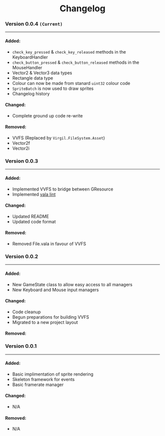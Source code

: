 <h1 align="center">Changelog</h1>

### Version 0.0.4 `(Current)`
---
#### Added:
- `check_key_pressed` & `check_key_released` methods in the KeyboardHandler
- `check_button_pressed` & `check_button_released` methods in the MouseHandler
- Vector2 & Vector3 data types
- Rectangle data type
- Colour can now be made from stanard `uint32` colour code
- `SpriteBatch` is now used to draw sprites
- Changelog history

#### Changed:
- Complete ground up code re-write

#### Removed:
- VVFS (Replaced by `Virgil.FileSystem.Asset`)
- Vector2f
- Vector2i



### Version 0.0.3
---
#### Added:
- Implemented VVFS to bridge between GResource
- Implemented [vala lint](https://github.com/vala-lang/vala-lint)

#### Changed:
- Updated README
- Updated code format

#### Removed:
- Removed File.vala in favour of VVFS



### Version 0.0.2
---
#### Added:
- New GameState class to allow easy access to all managers
- New Keyboard and Mouse input managers

#### Changed:
- Code cleanup
- Begun preparations for building VVFS
- Migrated to a new project layout

#### Removed:



### Version 0.0.1
---
#### Added:
- Basic implimentation of sprite rendering
- Skeleton framework for events
- Basic framerate manager

#### Changed:
- N/A

#### Removed:
- N/A
